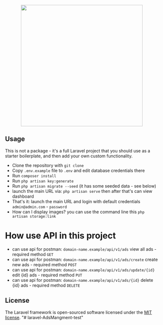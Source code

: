 <p align="center"><a href="https://laravel.com" target="_blank"><img src="https://raw.githubusercontent.com/laravel/art/master/logo-lockup/5%20SVG/2%20CMYK/1%20Full%20Color/laravel-logolockup-cmyk-red.svg" width="400"></a></p>

## Usage

This is not a package - it's a full Laravel project that you should use as a starter boilerplate, and then add your own custom functionality.

- Clone the repository with `git clone`
- Copy `.env.example` file to `.env` and edit database credentials there
- Run `composer install`
- Run `php artisan key:generate`
- Run `php artisan migrate --seed` (it has some seeded data - see below)
- launch the main URL via: `php artisan serve` then after that's can view dashboard
- That's it: launch the main URL and login with default credentials `admin@admin.com` - `password`
- How can I display images? you can use the command line this `php artisan storage:link`

# How use API in this project
- can use api for postman: `domain-name.example/api/v1/ads` view all ads - required method `GET`
- can use api for postman: `domain-name.example/api/v1/ads/create` create new ads - required method `POST`
- can use api for postman: `domain-name.example/api/v1/ads/update/{id}` edit {id} ads - required method `PUT`
- can use api for postman: `domain-name.example/api/v1/ads/{id}` delete {id} ads - required method `DELETE`

## License

The Laravel framework is open-sourced software licensed under the [MIT license](https://opensource.org/licenses/MIT).
"# laravel-AdsMangment-test" 
